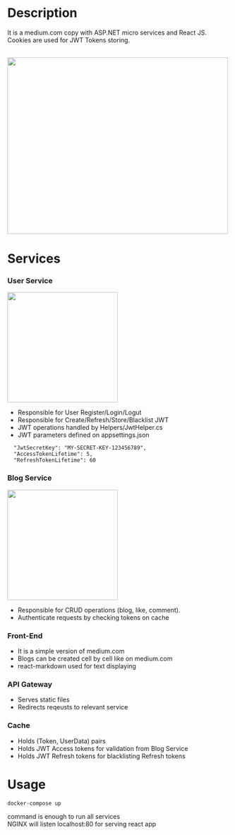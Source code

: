 # Description

It is a medium.com copy with ASP.NET micro services and React JS.<br>
Cookies are used for JWT Tokens storing.
<br>
<br>

<div>
  <img src="https://github.com/ercan5535/Medium.com-Copy-ASP.NET-ReactJS/assets/67562422/2f3b78dd-4497-45f6-92a7-6e8bd593c80c" width="500" height="400">
</div>

# Services

### User Service
<div>
  <img src="https://github.com/ercan5535/Medium.com-Copy-ASP.NET-ReactJS/assets/67562422/d802e4c4-c991-4bc2-85dd-b4551d784ad7" width="250" >
</div>

- Responsible for User Register/Login/Logut
- Responsible for Create/Refresh/Store/Blacklist JWT
- JWT operations handled by Helpers/JwtHelper.cs
- JWT parameters defined on appsettings.json
```
  "JwtSecretKey": "MY-SECRET-KEY-123456789",
  "AccessTokenLifetime": 5,
  "RefreshTokenLifetime": 60
```

### Blog Service
<div>
  <img src="https://github.com/ercan5535/Medium.com-Copy-ASP.NET-ReactJS/assets/67562422/a1a38e2a-eb23-4b44-b7e3-96ab46ae99b7" width="250" >
</div>

- Responsible for CRUD operations (blog, like, comment).
- Authenticate requests by checking tokens on cache

### Front-End
- It is a simple version of medium.com
- Blogs can be created cell by cell like on medium.com
- react-markdown used for text displaying
  
### API Gateway
- Serves static files
- Redirects reqeusts to relevant service

### Cache
- Holds (Token, UserData) pairs
- Holds JWT Access tokens for validation from Blog Service
- Holds JWT Refresh tokens for blacklisting Refresh tokens


# Usage
```
docker-compose up 
```
command is enough to run all services <br>
NGINX will listen localhost:80 for serving react app <br>
